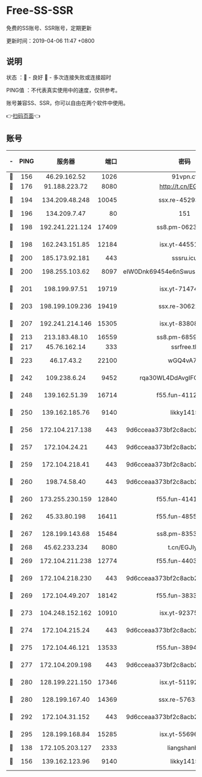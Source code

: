 # Free-SS-SSR

免费的SS账号、SSR账号，定期更新

更新时间：2019-04-06 11:47 +0800

## 说明

状态     ：🙂 - 良好 🙁 - 多次连接失败或连接超时

PING值   ：不代表真实使用中的速度，仅供参考。

账号兼容SS、SSR，你可以自由在两个软件中使用。

👉[扫码页面](https://liesauer.github.io/Free-SS-SSR/)👈

## 账号

|-|PING|服务器|端口|密码|加密方式|区域|
|:----:|:----:|:-----:|-----:|:----:|:----:|:----:|
|🙂|156|46.29.162.52|1026|91vpn.cf|rc4-md5|RU|
|🙂|176|91.188.223.72|8080|http://t.cn/EGJIyrl|rc4-md5|RU|
|🙂|194|134.209.48.248|10045|ssx.re-45293607|aes-256-cfb|US|
|🙂|196|134.209.7.47|80|151|chacha20|US|
|🙂|198|192.241.221.124|17409|ss8.pm-06236713|aes-256-cfb|US|
|🙂|198|162.243.151.85|12184|isx.yt-44551935|aes-256-cfb|US|
|🙂|200|185.173.92.181|443|sssru.icu|rc4-md5|RU|
|🙂|200|198.255.103.62|8097|eIW0Dnk69454e6nSwuspv9DmS201tQ0D|aes-256-cfb|US|
|🙂|201|198.199.97.51|19719|isx.yt-71474069|aes-256-cfb|US|
|🙂|203|198.199.109.236|19419|ssx.re-30622705|aes-256-cfb|US|
|🙂|207|192.241.214.146|15305|isx.yt-83808561|aes-256-cfb|US|
|🙂|213|213.183.48.10|16559|ss8.pm-68592266|rc4-md5|RU|
|🙂|217|45.76.162.14|333|ssrfree.tk|rc4|SG|
|🙂|223|46.17.43.2|22100|wGQ4vA7D|aes-256-gcm|RU|
|🙂|242|109.238.6.24|9452|rqa30WL4DdAvgIFG6Fs3znzTa|aes-256-cfb|FR|
|🙂|248|139.162.51.39|16714|f55.fun-41127921|aes-256-cfb|SG|
|🙂|250|139.162.185.76|9140|likky1415|aes-256-cfb|DE|
|🙂|256|172.104.217.138|443|9d6cceaa373bf2c8acb22e60b6a58be6|aes-256-cfb|US|
|🙂|257|172.104.24.21|443|9d6cceaa373bf2c8acb22e60b6a58be6|aes-256-cfb|US|
|🙂|259|172.104.218.41|443|9d6cceaa373bf2c8acb22e60b6a58be6|aes-256-cfb|US|
|🙂|260|198.74.58.40|443|9d6cceaa373bf2c8acb22e60b6a58be6|aes-256-cfb|US|
|🙂|260|173.255.230.159|12840|f55.fun-41413045|aes-256-cfb|US|
|🙂|262|45.33.80.198|16411|f55.fun-48556227|aes-256-cfb|US|
|🙂|267|128.199.143.68|15484|ss8.pm-83534389|aes-256-cfb|SG|
|🙂|268|45.62.233.234|8080|t.cn/EGJIyrl|rc4-md5|CA|
|🙂|269|172.104.211.238|12774|f55.fun-44032387|aes-256-cfb|US|
|🙂|269|172.104.218.230|443|9d6cceaa373bf2c8acb22e60b6a58be6|aes-256-cfb|US|
|🙂|269|172.104.49.207|18142|f55.fun-38335562|aes-256-cfb|SG|
|🙂|273|104.248.152.162|10910|isx.yt-92375658|aes-256-cfb|SG|
|🙂|274|172.104.215.24|443|9d6cceaa373bf2c8acb22e60b6a58be6|aes-256-cfb|US|
|🙂|275|172.104.46.121|13533|f55.fun-38943433|aes-256-cfb|SG|
|🙂|277|172.104.209.198|443|9d6cceaa373bf2c8acb22e60b6a58be6|aes-256-cfb|US|
|🙂|280|128.199.221.150|17346|isx.yt-51192265|aes-256-cfb|SG|
|🙂|280|128.199.167.40|14369|ssx.re-57633451|aes-256-cfb|SG|
|🙂|292|172.104.31.152|443|9d6cceaa373bf2c8acb22e60b6a58be6|aes-256-cfb|US|
|🙂|295|128.199.168.84|15285|isx.yt-55696582|aes-256-cfb|SG|
|🙂|138|172.105.203.127|2333|liangshanbo|chacha20|JP|
|🙂|156|139.162.123.96|9140|likky1415|aes-256-cfb|JP|

